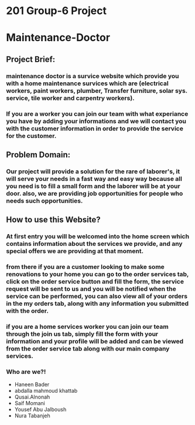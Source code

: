 # 201 Group-6 Project

# Maintenance-Doctor

## Project Brief:

### maintenance doctor is a survice website which provide you with a home maintenance survices which are (electrical workers, paint workers, plumber, Transfer furniture, solar sys. service, tile worker and carpentry workers).

### If you are a worker you can join our team with what experiance you have by adding your informations and we will contact you with the customer information in order to provide the service for the customer.

## Problem Domain:

### Our project will provide a solution for the rare of laborer's, it will serve your needs in a fast way and easy way because all you need is to fill a small form and the laborer will be at your door. also, we are providing job opportunities for people who needs such opportunities.

## How to use this Website?

### At first entry you will be welcomed into the home screen which contains information about the services we provide, and any special offers we are providing at that moment.

### from there if you are a customer looking to make some renovations to your home you can go to the order services tab, click on the order service button and fill the form, the service request will be sent to us and you will be notified when the service can be performed, you can also view all of your orders in the my orders tab, along with any information you submitted with the order.

### if you are a home services worker you can join our team through the join us tab, simply fill the form with your information and your profile will be added and can be viewed from the order service tab along with our main company services.

### Who are we?!

- Haneen Bader
- abdalla mahmoud khattab
- Qusai.Alnonah
- Saif Momani
- Yousef Abu Jalboush
- Nura Tabanjeh
